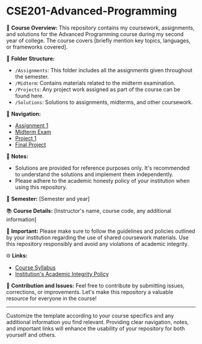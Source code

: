 # CSE201-Advanced-Programming

📘 **Course Overview:**
This repository contains my coursework, assignments, and solutions for the Advanced Programming course during my second year of college. The course covers [briefly mention key topics, languages, or frameworks covered].

📂 **Folder Structure:**
- `/Assignments`: This folder includes all the assignments given throughout the semester.
- `/Midterm`: Contains materials related to the midterm examination.
- `/Projects`: Any project work assigned as part of the course can be found here.
- `/Solutions`: Solutions to assignments, midterms, and other coursework.

🔗 **Navigation:**
- [Assignment 1](link)
- [Midterm Exam](link)
- [Project 1](link)
- [Final Project](link)

📝 **Notes:**
- Solutions are provided for reference purposes only. It's recommended to understand the solutions and implement them independently.
- Please adhere to the academic honesty policy of your institution when using this repository.

📅 **Semester:**
[Semester and year]

📚 **Course Details:**
[Instructor's name, course code, any additional information]

📌 **Important:**
Please make sure to follow the guidelines and policies outlined by your institution regarding the use of shared coursework materials. Use this repository responsibly and avoid any violations of academic integrity.

🌐 **Links:**
- [Course Syllabus](link)
- [Institution's Academic Integrity Policy](link)

🚀 **Contribution and Issues:**
Feel free to contribute by submitting issues, corrections, or improvements. Let's make this repository a valuable resource for everyone in the course!

---

Customize the template according to your course specifics and any additional information you find relevant. Providing clear navigation, notes, and important links will enhance the usability of your repository for both yourself and others.
